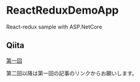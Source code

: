 # ReactReduxDemoApp
React-redux sample with ASP.NetCore 

## Qiita

[第一回](https://qiita.com/sgmtsnj/items/c204af0df93a1191f683)

第二回以降は第一回の記事のリンクからお願いします。
